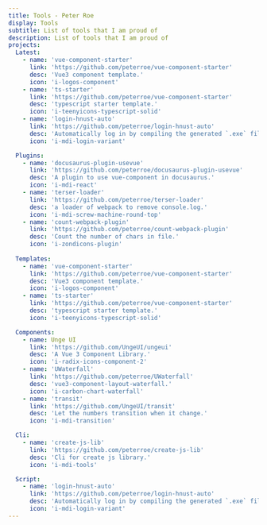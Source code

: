 ```yaml
---
title: Tools - Peter Roe
display: Tools
subtitle: List of tools that I am proud of
description: List of tools that I am proud of
projects:
  Latest:
    - name: 'vue-component-starter'
      link: 'https://github.com/peterroe/vue-component-starter'
      desc: 'Vue3 component template.'
      icon: 'i-logos-component'
    - name: 'ts-starter'
      link: 'https://github.com/peterroe/vue-component-starter'
      desc: 'typescript starter template.'
      icon: 'i-teenyicons-typescript-solid'
    - name: 'login-hnust-auto'
      link: 'https://github.com/peterroe/login-hnust-auto'
      desc: 'Automatically log in by compiling the generated `.exe` file'
      icon: 'i-mdi-login-variant'

  Plugins:
    - name: 'docusaurus-plugin-usevue'
      link: 'https://github.com/peterroe/docusaurus-plugin-usevue'
      desc: 'A plugin to use vue-component in docusaurus.'
      icon: 'i-mdi-react'
    - name: 'terser-loader'
      link: 'https://github.com/peterroe/terser-loader'
      desc: 'a loader of webpack to remove console.log.'
      icon: 'i-mdi-screw-machine-round-top'
    - name: 'count-webpack-plugin'
      link: 'https://github.com/peterroe/count-webpack-plugin'
      desc: 'Count the number of chars in file.'
      icon: 'i-zondicons-plugin'
  
  Templates:
    - name: 'vue-component-starter'
      link: 'https://github.com/peterroe/vue-component-starter'
      desc: 'Vue3 component template.'
      icon: 'i-logos-component'
    - name: 'ts-starter'
      link: 'https://github.com/peterroe/vue-component-starter'
      desc: 'typescript starter template.'
      icon: 'i-teenyicons-typescript-solid'

  Components:
    - name: Unge UI
      link: 'https://github.com/UngeUI/ungeui'
      desc: 'A Vue 3 Component Library.'
      icon: 'i-radix-icons-component-2'
    - name: 'UWaterfall'
      link: 'https://github.com/peterroe/UWaterfall'
      desc: 'vue3-component-layout-waterfall.'
      icon: 'i-carbon-chart-waterfall'
    - name: 'transit'
      link: 'https://github.com/UngeUI/transit'
      desc: 'Let the numbers transition when it change.'
      icon: 'i-mdi-transition'

  Cli:
    - name: 'create-js-lib'
      link: 'https://github.com/peterroe/create-js-lib'
      desc: 'Cli for create js library.'
      icon: 'i-mdi-tools'

  Script:
    - name: 'login-hnust-auto'
      link: 'https://github.com/peterroe/login-hnust-auto'
      desc: 'Automatically log in by compiling the generated `.exe` file'
      icon: 'i-mdi-login-variant'
---
```


<ListProjects :projects="frontmatter.projects"/>

<!-- <StarsRanking/> -->